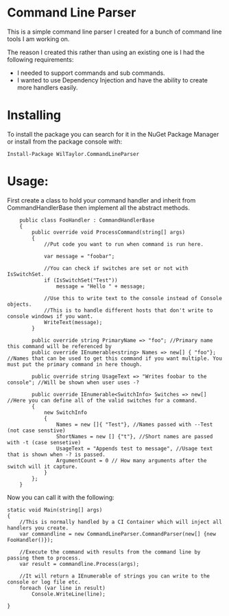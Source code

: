 # Command Line Parser
This is a simple command line parser I created for a bunch of command line tools I am working on.

The reason I created this rather than using an existing one is I had the following requirements:

* I needed to support commands and sub commands.
* I wanted to use Dependency Injection and have the ability to create more handlers easily.

# Installing
To install the package you can search for it in the NuGet Package Manager or install from the package console with: 

```
Install-Package WilTaylor.CommandLineParser
```

# Usage:
First create a class to hold your command handler and inherit from CommandHandlerBase then implement all the abstract methods.

```
    public class FooHandler : CommandHandlerBase
    {
        public override void ProcessCommand(string[] args)
        {
            //Put code you want to run when command is run here.

            var message = "foobar";

            //You can check if switches are set or not with IsSwitchSet.
            if (IsSwitchSet("Test"))
                message = "Hello " + message;

            //Use this to write text to the console instead of Console objects.
            //This is to handle different hosts that don't write to console windows if you want.
            WriteText(message);
        }

        public override string PrimaryName => "foo"; //Primary name this command will be referenced by
        public override IEnumerable<string> Names => new[] { "foo"}; //Names that can be used to get this command if you want multiple. You must put the primary command in here though.

        public override string UsageText => "Writes foobar to the console"; //Will be shown when user uses -?

        public override IEnumerable<SwitchInfo> Switches => new[] //Here you can define all of the valid switches for a command.
        {
            new SwitchInfo
            {
                Names = new []{ "Test"}, //Names passed with --Test (not case senstive)
                ShortNames = new [] {"t"}, //Short names are passed with -t (case sensetive)
                UsageText = "Appends test to message", //Usage text that is shown when -? is passed.
                ArgumentCount = 0 // How many arguments after the switch will it capture.
            }
        };
    }
```

Now you can call it with the following:

```
static void Main(string[] args)
{
    //This is normally handled by a CI Container which will inject all handlers you create.
    var commandline = new CommandLineParser.CommandParser(new[] {new FooHandler()});

    //Execute the command with results from the command line by passing them to process.
    var result = commandline.Process(args);

    //It will return a IEnumerable of strings you can write to the console or log file etc.
    foreach (var line in result)
        Console.WriteLine(line);

}
```

